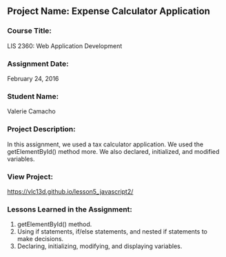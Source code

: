 ## Project Name:  Expense Calculator Application

### Course Title:
LIS 2360:  Web Application Development

### Assignment Date:  
February 24, 2016

### Student Name:  
Valerie Camacho

### Project Description:
In this assignment, we used a tax calculator application. We used the getElementById() method more. We also declared, initialized, and modified variables.

### View Project:
https://vlc13d.github.io/lesson5_javascript2/

### Lessons Learned in the Assignment:
1. getElementById() method.
2. Using if statements, if/else statements, and nested if statements to make decisions.
3. Declaring, initializing, modifying, and displaying variables.
